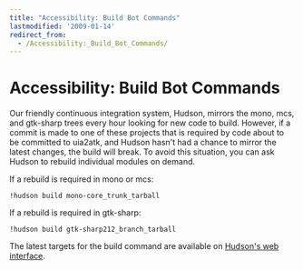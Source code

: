 ```yaml
---
title: "Accessibility: Build Bot Commands"
lastmodified: '2009-01-14'
redirect_from:
  - /Accessibility:_Build_Bot_Commands/
---
```


Accessibility: Build Bot Commands
=================================

Our friendly continuous integration system, Hudson, mirrors the mono, mcs, and gtk-sharp trees every hour looking for new code to build. However, if a commit is made to one of these projects that is required by code about to be committed to uia2atk, and Hudson hasn't had a chance to mirror the latest changes, the build will break. To avoid this situation, you can ask Hudson to rebuild individual modules on demand.

If a rebuild is required in mono or mcs:

    !hudson build mono-core_trunk_tarball

If a rebuild is required in gtk-sharp:

    !hudson build gtk-sharp212_branch_tarball

The latest targets for the build command are available on [Hudson's web interface](http://build0.sled.lab.novell.com:8010/).


